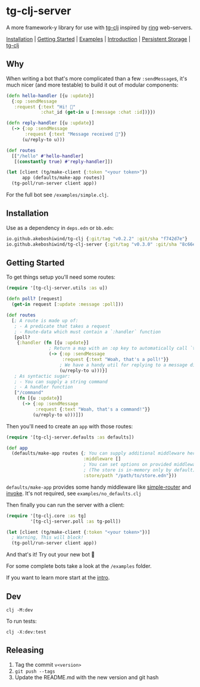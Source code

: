 # tg-clj-server

A more framework-y library for use with [tg-clj](https://github.com/Akeboshiwind/tg-clj) inspired by [ring](https://github.com/ring-clojure/ring) web-servers.

<p>
  <a href="#installation">Installation</a> |
  <a href="#getting-started">Getting Started</a> |
  <a href="examples/">Examples</a> |
  <a href="docs/intro.md">Introduction</a> |
  <a href="docs/defaults.md#simple-store">Persistent Storage</a> |
  <a href="https://github.com/Akeboshiwind/tg-clj">tg-clj</a>
</p>



## Why

When writing a bot that's more complicated than a few `:sendMessage`s, it's much
nicer (and more testable) to build it out of modular components:

```clojure
(defn hello-handler [{u :update}]
  {:op :sendMessage
   :request {:text "Hi! 🤖"
             :chat_id (get-in u [:message :chat :id])}})

(defn reply-handler [{u :update}]
  (-> {:op :sendMessage
       :request {:text "Message received 📨"}}
      (u/reply-to u)))

(def routes
  [["/hello" #'hello-handler]
   [(constantly true) #'reply-handler]])

(let [client (tg/make-client {:token "<your token>"})
      app (defaults/make-app routes)]
  (tg-poll/run-server client app))
```

For the full bot see `/examples/simple.clj`.



## Installation

Use as a dependency in `deps.edn` or `bb.edn`:

```clojure
io.github.akeboshiwind/tg-clj {:git/tag "v0.2.2" :git/sha "f742d7e"}
io.github.akeboshiwind/tg-clj-server {:git/tag "v0.3.0" :git/sha "8c66e84"}
```



## Getting Started

To get things setup you'll need some routes:

```clojure
(require '[tg-clj-server.utils :as u])

(defn poll? [request]
  (get-in request [:update :message :poll]))

(def routes
  [; A route is made up of:
   ; - A predicate that takes a request
   ; - Route-data which must contain a `:handler` function
   [poll?
    {:handler (fn [{u :update}]
                ; Return a map with an :op key to automatically call `tg-clj/invoke`
                (-> {:op :sendMessage
                     :request {:text "Woah, that's a poll!"}}
                    ; We have a handy util for replying to a message directly
                    (u/reply-to u)))}]
   ; As syntactic sugar:
   ; - You can supply a string command
   ; - A handler function
   ["/command"
    (fn [{u :update}]
      (-> {:op :sendMessage
           :request {:text "Woah, that's a command!"}}
          (u/reply-to u)))]])
```

Then you'll need to create an `app` with those routes:

```clojure
(require '[tg-clj-server.defaults :as defaults])

(def app
  (defaults/make-app routes {; You can supply additional middleware here
                             :middleware []
                             ; You can set options on provided middleware like so
                             ; (The store is in-memory only by default)
                             :store/path "/path/to/store.edn"}))
```

`defaults/make-app` provides some handy middleware like [simple-router](docs/intro.md#routing) and [invoke](docs/included-middleware.md#invoke). It's not required, see `examples/no_defaults.clj`

Then finally you can run the server with a client:

```clojure
(require '[tg-clj.core :as tg]
         '[tg-clj-server.poll :as tg-poll])

(let [client (tg/make-client {:token "<your token>"})]
  ; Warning, This will block!
  (tg-poll/run-server client app))
```

And that's it! Try out your new bot 🤖

For some complete bots take a look at the `/examples` folder.

If you want to learn more start at the [intro](docs/intro.md).



## Dev

`clj -M:dev`

To run tests:

`clj -X:dev:test`



## Releasing

1. Tag the commit `v<version>`
2. `git push --tags`
2. Update the README.md with the new version and git hash
